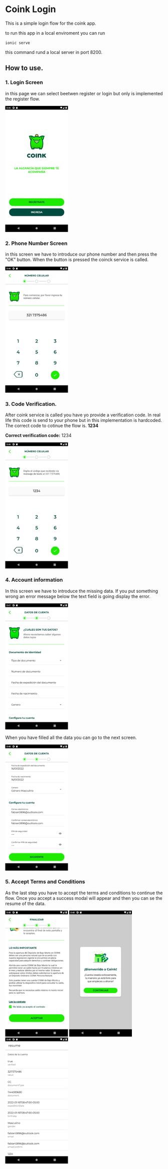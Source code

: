 # Coink Login

This is a simple login flow for the coink app.

to run this app in a local enviroment you can run

```
ionic serve
```

this command rund a local server in port 8200.

## How to use.

### 1. Login Screen

in this page we can select beetwen register or login but only is implemented the register flow.

<img src="./screenshots/Screenshot_1.png" width="200">

### 2. Phone Number Screen

in this screen we have to introduce our phone number and then press the "OK" button. When the button is pressed the coinck service is called.

<img src="./screenshots/Screenshot_2.png" width="200">

### 3. Code Verification.

After coink service is called you have yo provide a verification code. In real life this code is send to your phone but in this implementation is hardcoded. The correct code to cotinue the flow is. **1234**

**Correct verification code:** 1234

<img src="./screenshots/Screenshot_3.png" width="200">

### 4. Account information

In this screen we have to introduce the missing data. If you put something wrong an error message below the text field is going display the error.

<img src="./screenshots/Screenshot_4.png" width="200">

When you have filled all the data you can go to the next screen.

<img src="./screenshots/Screenshot_5.png" width="200">

### 5. Accept Terms and Conditions

As the last step you have to accept the terms and conditions to continue the flow. Once you accept a success modal will appear and then you can se the resume of the data.

<img src="./screenshots/Screenshot_6.png" width="200">

<img src="./screenshots/Screenshot_7.png" width="200">

<img src="./screenshots/Screenshot_8.png" width="200">

